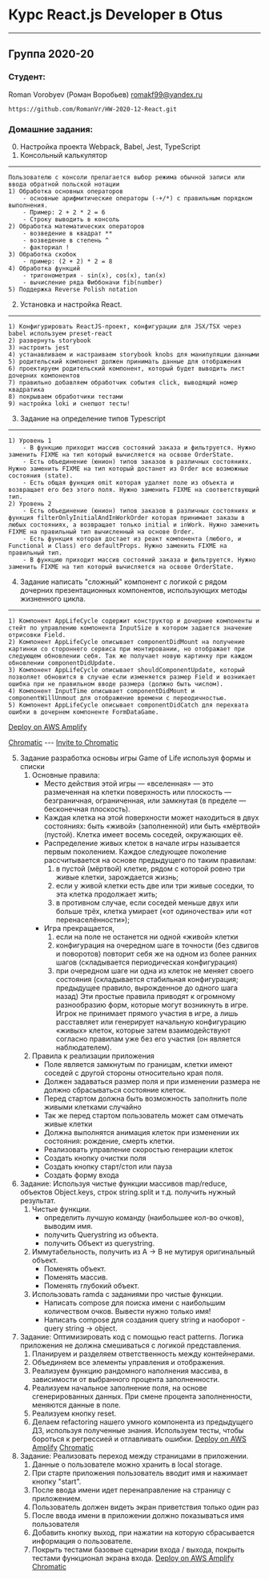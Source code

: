 #  Курс React.js Developer в Otus
***
## Группа 2020-20
### Студент:
Roman Vorobyev (Роман Воробьев) romakf99@yandex.ru

 `https://github.com/RomanVr/HW-2020-12-React.git`

### Домашние задания:
0. Настройка проекта Webpack, Babel, Jest, TypeScript
1. Консольный калькулятор
---
    Пользователю с консоли прелагается выбор режима обычной записи или ввода обратной польской нотации
    1) Обработка основных операторов
        - основные арифмитические операторы (-+/*) с правильным порядком выполнения.
        - Пример: 2 + 2 * 2 = 6
        - Строку выводить в консоль
    2) Обработка математических операторов
        - возведение в квадрат **
        - возведение в степень ^
        - факториал !
    3) Обработка скобок
        - пример: (2 + 2) * 2 = 8
    4) Обработка функций
        - тригонометрия - sin(x), cos(x), tan(x)
        - вычисление ряда Фиббоначи fib(number)
    5) Поддержка Reverse Polish notation
2. Установка и настройка React.
---
    1) Конфигурировать ReactJS-проект, конфигурации для JSX/TSX через babel используем preset-react
    2) развернуть storybook
    3) настроить jest
    4) устанавливаем и настраиваем storybook knobs для манипуляции данными
    5) родительский компонент должен принимать данные для отображения
    6) проектируем родительский компонент, который будет выводить лист дочерних компонентов
    7) правильно добавляем обработчик события click, выводящий номер квадратика
    8) покрываем обработчики тестами
    9) настройка loki и снепшот тесты!
3. Задание на определение типов Typescript
---
    1) Уровень 1
        - В функцию приходит массив состояний заказа и фильтруется. Нужно заменить FIXME на тип который вычисляется на освове OrderState.
        - Есть объединение (юнион) типов заказов в различных состояниях. Нужно заменить FIXME на тип который достанет из Order все возможные состояния (state).
        - Есть общая функция omit которая удаляет поле из объекта и возвращает его без этого поля. Нужно заменить FIXME на соответствующий тип.
    2) Уровень 2
        - Есть объединение (юнион) типов заказов в различных состояниях и функция filterOnlyInitialAndInWorkOrder которая принимает заказы в любых состояниях, а возвращает только initial и inWork. Нужно заменить FIXME на правильный тип вычисленный на основе Order.
        - Есть функция которая достает из реакт компонента (любого, и Functional и Class) его defaultProps. Нужно заменить FIXME на правильный тип.
        - В функцию приходит массив состояний заказа и фильтруется. Нужно заменить FIXME на тип который вычисляется на освове OrderState.
4. Задание написать "сложный" компонент с логикой с рядом дочерних презентационных компонентов, использующих методы жизненного цикла.
---
    1) Компонент AppLifeCycle содержит конструктор и дочерние компоненты и стейт по управлению компонента InputSize в котором задается значение отрисовки Field.
    2) Компонент AppLifeCycle описывает componentDidMount на получение картинки со стороннего сервиса при монтировании, но отображает при следующем обновлении себя. Так же получает новую картинку при каждом обновлении componentDidUpdate.
    3) Компонент AppLifeCycle описывает shouldComponentUpdate, который позволяет обновится в случае если изменяется размер Field и возникает ошибка при не правильном вводе размера (должно быть числом).
    4) Компонент InputTime описывает componentDidMount и componentWillUnmout для отображение времени с переодичностью.
    5) Компонент AppLifeCycle описывает componentDidCatch для перехвата ошибки в дочернем компоненте FormDataGame.

[Deploy on AWS Amplify](https://hw04-lifecycle.d7i4bhza825gv.amplifyapp.com)

[Chromatic](https://www.chromatic.com/build?appId=6123eb10d1e6cf003abe7735&number=7) ---
[Invite to Chromatic](https://www.chromatic.com/builds?appId=6123eb10d1e6cf003abe7735&inviteToken=60e9a76550ee4d54aa1871142d24c67d)

5. Задание разработка основы игры Game of Life используя формы и списки
    1. Основные правила:
        - Место действия этой игры — «вселенная» — это размеченная на клетки поверхность или плоскость — безграничная, ограниченная, или замкнутая (в пределе — бесконечная плоскость).
        - Каждая клетка на этой поверхности может находиться в двух состояниях: быть «живой» (заполненной) или быть «мёртвой» (пустой). Клетка имеет восемь соседей, окружающих её.
        - Распределение живых клеток в начале игры называется первым поколением. Каждое следующее поколение рассчитывается на основе предыдущего по таким правилам:
            1) в пустой (мёртвой) клетке, рядом с которой ровно три живые клетки, зарождается жизнь;
            2) если у живой клетки есть две или три живые соседки, то эта клетка продолжает жить;
            3) в противном случае, если соседей меньше двух или больше трёх, клетка умирает («от одиночества» или «от перенаселённости»);
        - Игра прекращается,
            1) если на поле не останется ни одной «живой» клетки
            2) конфигурация на очередном шаге в точности (без сдвигов и поворотов) повторит себя же на одном из более ранних шагов (складывается периодическая конфигурация)
            3) при очередном шаге ни одна из клеток не меняет своего состояния (складывается стабильная конфигурация; предыдущее правило, вырожденное до одного шага назад)
        Эти простые правила приводят к огромному разнообразию форм, которые могут возникнуть в игре. Игрок не принимает прямого участия в игре, а лишь расставляет или генерирует начальную конфигурацию «живых» клеток, которые затем взаимодействуют согласно правилам уже без его участия (он является наблюдателем).
    2. Правила к реализации приложения
        - Поле является замкнутым по границам, клетки имеют соседей с другой стороны относительно края поля.
        - Должен задаваться размер поля и при изменении размера не должно сбрасываться состояние клеток.
        - Перед стартом должна быть возможность заполнить поле живыми клетками случайно
        - Так же перед стартом пользователь может сам отмечать живые клетки
        - Должна выполнятся анимация клеток при изменении их состояния: рождение, смерть клетки.
        - Реализовать управление скоростью генерации клеток
        - Создать кнопку очистки поля
        - Создать кнопку старт/стоп или пауза
        - Создать форму входа
6. Задание: Используя чистые функции массивов map/reduce, объектов Objeсt.keys, строк string.split и т.д. получить нужный результат.
    1. Чистые функции.
        - определить лучшую команду (наибольшее кол-во очков), выводим имя.
        - получить Querystring из объекта.
        - получить Объект из querystring.
    2. Иммутабельность, получить из A -> B не мутируя оригинальный объект.
        - Поменять объект.
        - Поменять массив.
        - Поменять глубокий объект.
    3. Использовать ramda с заданиями про чистые функции.
        - Написать compose для поиска имени с наибольшим количеством очков. Вывести нужно только имя!
        - Написать compose для создания query string и наоборот - query string -> object.
7. Задание: Оптимизировать код с помощью react patterns. Логика приложения не должна смешиваться с логикой представления.
    1. Планируем и разделяем ответственность между контейнерами.
    2. Объединяем все элементы управления и отображения.
    3. Реализуем функцию рандомного наполнения массива, в зависимости от выбранного процента заполненности.
    4. Реализуем начальное заполнение поля, на основе сгенерированных данных. При смене процента заполненности, меняются данные в поле.
    5. Реализуем кнопку reset.
    6. Делаем refactoring нашего умного компонента из предыдущего ДЗ, используя полученные знания. Используем тесты, чтобы бороться к регрессией и отлавливать ошибки.
    [Deploy on AWS Amplify](https://hw07-reactpatterns.d7i4bhza825gv.amplifyapp.com/)
    [Chromatic](https://www.chromatic.com/build?appId=6144f739e64036003a369e60&number=12)
8. Задание: Реализовать переход между страницами в приложении.
    1. Данные о пользователе можно хранить в local storage.
    2. При старте приложения пользователь вводит имя и нажимает кнопку "start".
    3. После ввода имени идет перенаправление на страницу с приложением.
    4. Пользователь должен видеть экран приветствия только один раз
    5. После ввода имени в приложении должно показываться имя пользователя
    6. Добавить кнопку выход, при нажатии на которую сбрасывается информация о пользователе.
    7. Покрыть тестами базовые сценарии входа / выхода, покрыть тестами функционал экрана входа.
    [Deploy on AWS Amplify]()
    [Chromatic]()

